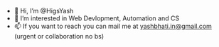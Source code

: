 - 👋 Hi, I’m @HigsYash
- 👀 I’m interested in Web Devlopment, Automation and CS
- 📫 If you want to reach you can mail me at yashbhati.in@gmail.com (urgent or collaboration no bs)

<!---
HigsYash/HigsYash is a ✨ special ✨ repository because its `README.md` (this file) appears on your GitHub profile.
You can click the Preview link to take a look at your changes.
--->
